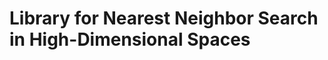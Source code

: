 Library for Nearest Neighbor Search in High-Dimensional Spaces
==============================================================
